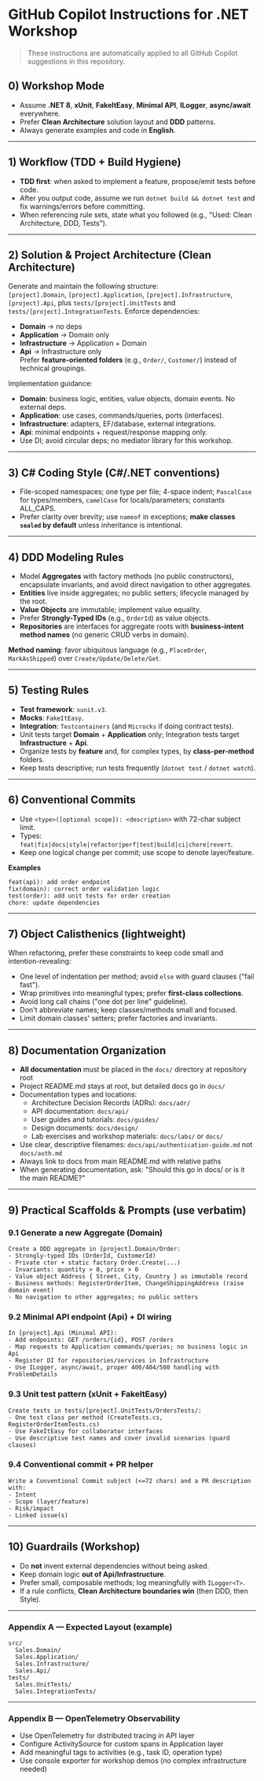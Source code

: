 # GitHub Copilot Instructions for .NET Workshop

> These instructions are automatically applied to all GitHub Copilot suggestions in this repository.

## 0) Workshop Mode
- Assume **.NET 8**, **xUnit**, **FakeItEasy**, **Minimal API**, **ILogger**, **async/await** everywhere.
- Prefer **Clean Architecture** solution layout and **DDD** patterns.
- Always generate examples and code in **English**.

---

## 1) Workflow (TDD + Build Hygiene)
- **TDD first**: when asked to implement a feature, propose/emit tests before code.
- After you output code, assume we run `dotnet build && dotnet test` and fix warnings/errors before committing.
- When referencing rule sets, state what you followed (e.g., "Used: Clean Architecture, DDD, Tests").

---

## 2) Solution & Project Architecture (Clean Architecture)
Generate and maintain the following structure:  
`[project].Domain`, `[project].Application`, `[project].Infrastructure`, `[project].Api`, plus `tests/[project].UnitTests` and `tests/[project].IntegrationTests`. Enforce dependencies:  
- **Domain** → no deps  
- **Application** → Domain only  
- **Infrastructure** → Application + Domain  
- **Api** → Infrastructure only  
Prefer **feature-oriented folders** (e.g., `Order/`, `Customer/`) instead of technical groupings.

Implementation guidance:
- **Domain**: business logic, entities, value objects, domain events. No external deps.  
- **Application**: use cases, commands/queries, ports (interfaces).  
- **Infrastructure**: adapters, EF/database, external integrations.  
- **Api**: minimal endpoints + request/response mapping only.  
- Use DI; avoid circular deps; no mediator library for this workshop.

---

## 3) C# Coding Style (C#/.NET conventions)
- File-scoped namespaces; one type per file; 4-space indent; `PascalCase` for types/members, `camelCase` for locals/parameters; constants ALL_CAPS.  
- Prefer clarity over brevity; use `nameof` in exceptions; **make classes `sealed` by default** unless inheritance is intentional.

---

## 4) DDD Modeling Rules
- Model **Aggregates** with factory methods (no public constructors), encapsulate invariants, and avoid direct navigation to other aggregates.  
- **Entities** live inside aggregates; no public setters; lifecycle managed by the root.  
- **Value Objects** are immutable; implement value equality.  
- Prefer **Strongly-Typed IDs** (e.g., `OrderId`) as value objects.  
- **Repositories** are interfaces for aggregate roots with **business-intent method names** (no generic CRUD verbs in domain).

**Method naming**: favor ubiquitous language (e.g., `PlaceOrder`, `MarkAsShipped`) over `Create/Update/Delete/Get`.

---

## 5) Testing Rules
- **Test framework**: `xunit.v3`.  
- **Mocks**: `FakeItEasy`.  
- **Integration**: `Testcontainers` (and `Microcks` if doing contract tests).  
- Unit tests target **Domain** + **Application** only; Integration tests target **Infrastructure** + **Api**.  
- Organize tests by **feature** and, for complex types, by **class-per-method** folders.  
- Keep tests descriptive; run tests frequently (`dotnet test` / `dotnet watch`).

---

## 6) Conventional Commits
- Use `<type>([optional scope]): <description>` with 72-char subject limit.  
- Types: `feat|fix|docs|style|refactor|perf|test|build|ci|chore|revert`.  
- Keep one logical change per commit; use scope to denote layer/feature.

**Examples**
```
feat(api): add order endpoint
fix(domain): correct order validation logic
test(order): add unit tests for order creation
chore: update dependencies
```

---

## 7) Object Calisthenics (lightweight)
When refactoring, prefer these constraints to keep code small and intention-revealing:
- One level of indentation per method; avoid `else` with guard clauses ("fail fast").  
- Wrap primitives into meaningful types; prefer **first-class collections**.  
- Avoid long call chains ("one dot per line" guideline).  
- Don't abbreviate names; keep classes/methods small and focused.  
- Limit domain classes' setters; prefer factories and invariants.

---

## 8) Documentation Organization
- **All documentation** must be placed in the `docs/` directory at repository root
- Project README.md stays at root, but detailed docs go in `docs/`
- Documentation types and locations:
  - Architecture Decision Records (ADRs): `docs/adr/`
  - API documentation: `docs/api/`
  - User guides and tutorials: `docs/guides/`
  - Design documents: `docs/design/`
  - Lab exercises and workshop materials: `docs/labs/` or `docs/`
- Use clear, descriptive filenames: `docs/api/authentication-guide.md` not `docs/auth.md`
- Always link to docs from main README.md with relative paths
- When generating documentation, ask: "Should this go in docs/ or is it the main README?"

---

## 9) Practical Scaffolds & Prompts (use verbatim)

### 9.1 Generate a new Aggregate (Domain)
```
Create a DDD aggregate in [project].Domain/Order:
- Strongly-typed IDs (OrderId, CustomerId)
- Private ctor + static factory Order.Create(...)
- Invariants: quantity > 0, price > 0
- Value object Address { Street, City, Country } as immutable record
- Business methods: RegisterOrderItem, ChangeShippingAddress (raise domain event)
- No navigation to other aggregates; no public setters
```

### 9.2 Minimal API endpoint (Api) + DI wiring
```
In [project].Api (Minimal API):
- Add endpoints: GET /orders/{id}, POST /orders
- Map requests to Application commands/queries; no business logic in Api
- Register DI for repositories/services in Infrastructure
- Use ILogger, async/await, proper 400/404/500 handling with ProblemDetails
```

### 9.3 Unit test pattern (xUnit + FakeItEasy)
```
Create tests in tests/[project].UnitTests/OrdersTests/:
- One test class per method (CreateTests.cs, RegisterOrderItemTests.cs)
- Use FakeItEasy for collaborator interfaces
- Use descriptive test names and cover invalid scenarios (guard clauses)
```

### 9.4 Conventional commit + PR helper
```
Write a Conventional Commit subject (<=72 chars) and a PR description with:
- Intent
- Scope (layer/feature)
- Risk/impact
- Linked issue(s)
```

---

## 10) Guardrails (Workshop)
- Do **not** invent external dependencies without being asked.  
- Keep domain logic **out of Api/Infrastructure**.  
- Prefer small, composable methods; log meaningfully with `ILogger<T>`.  
- If a rule conflicts, **Clean Architecture boundaries win** (then DDD, then Style).

---

### Appendix A — Expected Layout (example)
```
src/
  Sales.Domain/
  Sales.Application/
  Sales.Infrastructure/
  Sales.Api/
tests/
  Sales.UnitTests/
  Sales.IntegrationTests/
```

---

### Appendix B — OpenTelemetry Observability
- Use OpenTelemetry for distributed tracing in API layer
- Configure ActivitySource for custom spans in Application layer
- Add meaningful tags to activities (e.g., task ID, operation type)
- Use console exporter for workshop demos (no complex infrastructure needed)
